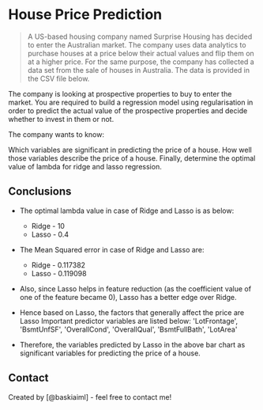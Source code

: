 # House Price Prediction
> A US-based housing company named Surprise Housing has decided to enter the Australian market. The company uses data analytics to purchase houses at a price below their actual values and flip them on at a higher price. For the same purpose, the company has collected a data set from the sale of houses in Australia. The data is provided in the CSV file below.

The company is looking at prospective properties to buy to enter the market. You are required to build a regression model using regularisation in order to predict the actual value of the prospective properties and decide whether to invest in them or not.

The company wants to know:

Which variables are significant in predicting the price of a house.
How well those variables describe the price of a house.
Finally, determine the optimal value of lambda for ridge and lasso regression.


## Conclusions
- The optimal lambda value in case of Ridge and Lasso is as below:
    - Ridge - 10
    - Lasso - 0.4
    
- The Mean Squared error in case of Ridge and Lasso are:
    - Ridge - 0.117382
    - Lasso - 0.119098
    
- Also, since Lasso helps in feature reduction (as the coefficient value of one of the feature became 0), Lasso has a better edge over Ridge.

- Hence based on Lasso, the factors that generally affect the price are Lasso Important predictor variables are listed below: 'LotFrontage', 'BsmtUnfSF', 'OverallCond', 'OverallQual', 'BsmtFullBath', 'LotArea'

- Therefore, the variables predicted by Lasso in the above bar chart as significant variables for predicting the price of a house.



## Contact
Created by [@baskiaiml] - feel free to contact me!
